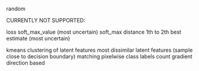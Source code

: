random

CURRENTLY NOT SUPPORTED:

loss
soft_max_value (most uncertain)
soft_max distance 1th to 2th best estimate (most uncertain)

kmeans clustering of latent features
most dissimilar latent features (sample close to decision boundary)
matching pixelwise class labels count 
gradient direction based